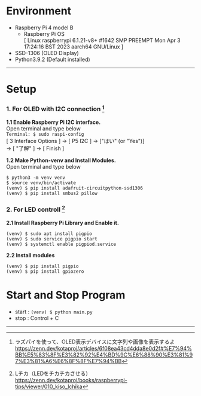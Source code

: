 # Environment
* Raspberry Pi 4 model B
	* Raspberry Pi OS <br>
	[ Linux raspberrypi 6.1.21-v8+ #1642 SMP PREEMPT Mon Apr  3 17:24:16 BST 2023 aarch64 GNU/Linux ]
* SSD-1306 (OLED Display)
* Python3.9.2 (Default installed)


---
# Setup
### 1. For OLED with I2C connection [^1]
<b>1.1 Enable Raspberry Pi I2C interface.</b><br>
Open terminal and type below<br>
```Terminal: $ sudo raspi-config```<br>
[ 3 Interface Options ] -> [ P5 I2C ] -> ["はい" (or "Yes")]<br>
-> [ "了解" ] -> [ Finish ]

<b>1.2 Make Python-venv and Install Modules.</b><br>
Open terminal and type below<br>
```Terminal: 
$ python3 -m venv venv
$ source venv/bin/activate
(venv) $ pip install adafruit-circuitpython-ssd1306
(venv) $ pip install smbus2 pillow
```

### 2. For LED controll [^2]
<b>2.1 Install Raspberry Pi Library and Enable it.</b><br>
```Terminal:
(venv) $ sudo apt install pigpio
(venv) $ sudo service pigpio start
(venv) $ systemctl enable pigpiod.service
```
<b>2.2 Install modules</b><br>
```Terminal:
(venv) $ pip install pigpio
(venv) $ pip install gpiozero
```

# Start and Stop Program
* start : `(venv) $ python main.py`
* stop  : Control + C

---
[^1]: ラズパイを使って、OLED表示デバイスに文字列や画像を表示するよ
https://zenn.dev/kotaproj/articles/6f08ea43cd4dda8e0d2f#%E7%94%BB%E5%83%8F%E3%82%92%E4%BD%9C%E6%88%90%E3%81%97%E3%81%A6%E6%8F%8F%E7%94%BB

[^2]:Lチカ（LEDをチカチカさせる）
https://zenn.dev/kotaproj/books/raspberrypi-tips/viewer/010_kiso_lchika
